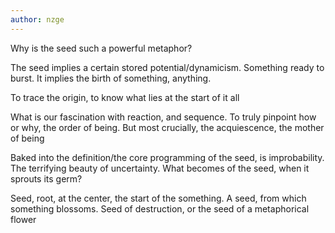 ```yaml
---
author: nzge
---
```


Why is the seed such a powerful metaphor?

The seed implies a certain stored potential/dynamicism. Something ready to burst.
It implies the birth of something, anything. 

To trace the origin, to know what lies at the start of it all

What is our fascination with reaction, and sequence. To truly pinpoint how or why, the order of being. But most crucially, the acquiescence, the mother of being 

Baked into the definition/the core programming of the seed, is improbability. The terrifying beauty of uncertainty. What becomes of the seed, when it sprouts its germ?

Seed, root, at the center, the start of the something. A seed, from which something blossoms. Seed of destruction, or the seed of a metaphorical flower

